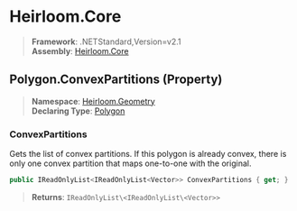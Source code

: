 # Heirloom.Core

> **Framework**: .NETStandard,Version=v2.1  
> **Assembly**: [Heirloom.Core][0]

## Polygon.ConvexPartitions (Property)

> **Namespace**: [Heirloom.Geometry][0]  
> **Declaring Type**: [Polygon][1]

### ConvexPartitions

Gets the list of convex partitions. If this polygon is already convex, there is only one convex partition that maps one-to-one with the original.

```cs
public IReadOnlyList<IReadOnlyList<Vector>> ConvexPartitions { get; }
```

> **Returns**: `IReadOnlyList\<IReadOnlyList\<Vector>>`

[0]: ../../../Heirloom.Core.md
[1]: ../Polygon.md
